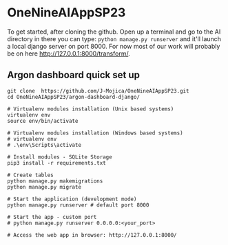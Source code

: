 # OneNineAIAppSP23

To get started, after cloning the github. Open up a terminal and go to the AI directory in there you can type:
`python manage.py runserver` 
and it'll launch a local django server on port 8000. For now most of our work will probably be on here http://127.0.0.1:8000/transform/.

## Argon dashboard quick set up
```
git clone  https://github.com/J-Mojica/OneNineAIAppSP23.git
cd OneNineAIAppSP23/argon-dashboard-django/

# Virtualenv modules installation (Unix based systems)
virtualenv env
source env/bin/activate

# Virtualenv modules installation (Windows based systems)
# virtualenv env
# .\env\Scripts\activate

# Install modules - SQLite Storage
pip3 install -r requirements.txt

# Create tables
python manage.py makemigrations
python manage.py migrate

# Start the application (development mode)
python manage.py runserver # default port 8000

# Start the app - custom port
# python manage.py runserver 0.0.0.0:<your_port>

# Access the web app in browser: http://127.0.0.1:8000/
```